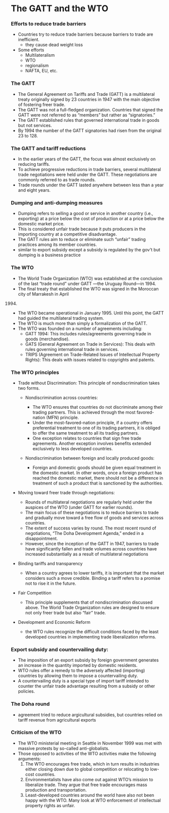 # The GATT and the WTO

### Efforts to reduce trade barriers
- Countries try to reduce trade barriers because barriers to trade are inefficient.
    + they cause dead weight loss
- Some efforts
  + Multilateralism
  + WTO
  + regionalism
  + NAFTA, EU, etc.

### The GATT
- The General Agreement on Tariffs and Trade (GATT) is a multilateral treaty originally signed by 23 countries in 1947 with the main objective of fostering freer trade.
- The GATT was not a full-fledged organization. Countries that signed the GATT were not referred to as “members” but
rather as “signatories.”
- The GATT established rules that governed international trade in goods but not services.
- By 1994 the number of the GATT signatories had risen from the original 23 to 128.

### The GATT and tariff reductions
- In the earlier years of the GATT, the focus was almost exclusively on reducing tariffs.
- To achieve progressive reductions in trade barriers, several multilateral trade negotiations were held under the GATT. These negotiations are commonly referred to as trade rounds.
- Trade rounds under the GATT lasted anywhere between less than a year and eight years.

### Dumping and anti-dumping measures
- Dumping refers to selling a good or service in another country (i.e., exporting) at a price below the cost of
production or at a price below the domestic market price.
- This is considered unfair trade because it puts producers in the importing country at a competitive disadvantage.
- The GATT rules aim to reduce or eliminate such “unfair” trading practices among its member countries.
- similar to export subsidy except a subsidy is regulated by the gov't but dumping is a business practice

### The WTO
- The World Trade Organization (WTO) was established at the conclusion of the last “trade round”
under GATT —the Uruguay Round—in 1994.
- The final treaty that established the WTO was signed in the Moroccan city of Marrakesh in April
1994.
- The WTO became operational in January 1995. Until this point, the GATT had guided the multilateral
trading system.
- The WTO is much more than simply a formalization of the GATT.
- The WTO was founded on a number of agreements including:
    + GATT 1994: This includes rules/agreements governing trade in goods (merchandise).
    + GATS (General Agreement on Trade in Services): This deals with rules governing international trade in services.
    + TRIPS (Agreement on Trade-Related Issues of Intellectual Property Rights): This deals with issues related to copyrights and patents.

### The WTO principles
- Trade without Discrimination: This principle of
  nondiscrimination takes two forms.
  + Nondiscrimination across countries:
    * The WTO ensures that countries do not discriminate among their trading partners. This is achieved through the most favored-nation (MFN) principle.
    * Under the most-favored-nation principle, if a country offers preferential treatment to one of its trading partners, it is obliged to offer the same treatment to all its trading partners.
    * One exception relates to countries that sign free trade agreements. Another exception involves benefits extended exclusively to less developed countries.

  + Nondiscrimination between foreign and locally produced goods:
    * Foreign and domestic goods should be given equal treatment in the domestic market. In other words, once a foreign product has reached the domestic market, there should not be a difference in treatment of such a product that is sanctioned by the authorities.

- Moving toward freer trade through negotiations:
    + Rounds of multilateral negotiations are regularly held under the auspices of the WTO (under GATT for earlier rounds).
    + The main focus of these negotiations is to reduce barriers to trade and gradually move toward a free flow of goods and services across countries.
    + The extent of success varies by round. The most recent round of negotiations, “The Doha Development Agenda,” ended in a disappointment.
    + However, since the inception of the GATT in 1947, barriers to trade have significantly fallen and trade volumes across countries have increased substantially as a result of multilateral negotiations

- Binding tariffs and transparency
    + When a country agrees to lower tariffs, it is important that the market considers such a move credible. Binding a tariff refers to a promise not to rise it in the future.
- Fair Competition
    +  This principle supplements that of nondiscrimination discussed above. The World Trade Organization rules are designed to ensure not only freer trade but also “fair” trade.
- Development and Economic Reform
    + the WTO rules recognize the difficult conditions faced by the least developed countries in implementing trade liberalization reforms.
### Export subsidy and countervailing duty:
- The imposition of an export subsidy by foreign government generates an increase in the quantity imported by domestic residents.
- WTO rules offer a remedy to the adversely affected (importing) countries by allowing them to impose a countervailing duty.
- A countervailing duty is a special type of import tariff intended to counter the unfair trade advantage resulting from a subsidy or other policies.

### The Doha round
- agreement tried to reduce argicultural subsidies, but countries relied on tariff revenue from agricultural exports

### Criticism of the WTO
- The WTO ministerial meeting in Seattle in November 1999
was met with massive protests by so-called anti-globalists.
- Those opposed to activities of the WTO activities make the
following arguments:
    1. The WTO encourages free trade, which in turn results in industries either closing down due to global competition or relocating to low-cost countries.
    2. Environmentalists have also come out against WTO’s mission to liberalize trade. They argue that free trade encourages mass production and transportation.
    3. Least-developed countries around the world have also not been happy with the WTO. Many look at WTO enforcement of intellectual property rights as unfair.
